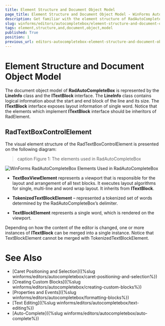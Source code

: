 ```yaml
---
title: Element Structure and Document Object Model
page_title: Element Structure and Document Object Model - WinForms AutoCompleteBox Control
description: Get familiar with the element structure of RadAutoCompleteBox.
slug: winforms/editors/autocompletebox/element-structure-and-document-object-model
tags: element,structure,and,document,object,model
published: True
position: 1
previous_url: editors-autocompletebox-element-structure-and-document-object-model
---
```


# Element Structure and Document Object Model

The document object model of __RadAutoCompleteBox__ is represented by the __LineInfo__ class and the __ITextBlock__ interface. The __LineInfo__ class contains logical information about the start and end block of the line and its size. The __ITextBlock__ interface exposes layout information of single word. Notice that the elements which implement __ITextBlock__ interface should be inheritors of RadElement.
        

## RadTextBoxControlElement

The visual element structure of the RadTextBoxControlElement is presented on the following diagram:

>caption Figure 1: The elements used in RadAutoCompleteBox

![WinForms RadAutoCompleteBox Elements Used in RadAutoCompleteBox](images/editors-autocompletebox-element-structure-and-dom001.png)

* __TextBoxViewElement__ represents a viewport that is responsible for the layout and arrangement of all text blocks. It executes layout algorithms for single, multi-line and word wrap layout. It inherits from __ITextBlock__.
		  	

* __TokenizedTextBlockElement__ – represented a tokenized set of words determined by the RadAutoCompleteBox’s delimiter.
		  

* __TextBlockElement__ represents a single word, which is rendered on the viewport.

Depending on how the content of the editor is changed, one or more instances of __ITextBlock__ can be merged into a single instance. Notice that TextBlockElement cannot be merged with TokenizedTextBlockElement.
		

# See Also

* [Caret Positioning and Selection]({%slug winforms/editors/autocompletebox/caret-positioning-and-selection%})
* [Creating Custom Blocks]({%slug winforms/editors/autocompletebox/creating-custom-blocks%})
* [Properties and Events]({%slug winforms/editors/autocompletebox/formatting-blocks%})
* [Text Editing]({%slug winforms/editors/autocompletebox/text-editing%})
* [Auto-Complete]({%slug winforms/editors/autocompletebox/auto-complete%})
